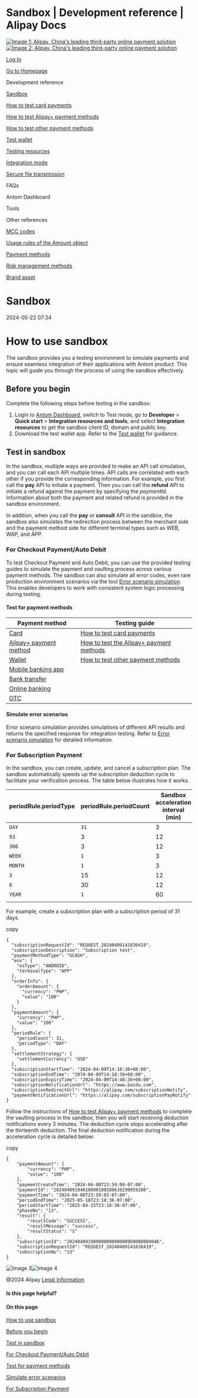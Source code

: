 Sandbox | Development reference | Alipay Docs
===============
                        

[![Image 1: Alipay, China's leading third-party online payment solution](https://ac.alipay.com/storage/2024/3/26/d66c43c0-440d-4c97-9976-f2028a2c8c5e.svg)![Image 2: Alipay, China's leading third-party online payment solution](https://ac.alipay.com/storage/2024/3/26/a48bd336-aea0-4f16-bf83-616eacbb4434.svg)](/docs/)

[Log In](https://global.alipay.com/ilogin/account_login.htm?goto=https%3A%2F%2Fglobal.alipay.com%2Fdocs%2Fac%2Fref%2Fsandbox)

[Go to Homepage](../../)

Development reference

[Sandbox](/docs/ac/ref/sandbox)

[How to test card payments](/docs/ac/ref/card)

[How to test Alipay+ payment methods](/docs/ac/ref/wallet)

[How to test other payment methods](/docs/ac/ref/other)

[Test wallet](/docs/ac/ref/testwallet)

[Testing resources](/docs/ac/ref/test_resource)

[Integration mode](/docs/ac/ref/oy9921)

[Secure file transmission](/docs/ac/ref/xgcpey)

FAQs

Antom Dashboard

Tools

Other references

[MCC codes](/docs/ac/ref/mcccodes)

[Usage rules of the Amount object](/docs/ac/ref/cc)

[Payment methods](/docs/ac/ref/payment_method)

[Risk management methods](/docs/ac/ref/risk_methods)

[Brand asset](/docs/ac/ref/brandasset)

Sandbox
=======

2024-05-22 07:34

How to use sandbox
==================

The sandbox provides you a testing environment to simulate payments and ensure seamless integration of their applications with Antom product. This topic will guide you through the process of using the sandbox effectively.

Before you begin
----------------

Complete the following steps before testing in the sandbox:

1.  Login to [Antom Dashboard](https://dashboard.alipay.com/global-payments/home), switch to Test mode, go to **Developer** > **Quick start** > **Integration resources and tools**, and select **Integration resources** to get the sandbox client ID, domain and public key.
2.  Download the test wallet app. Refer to the [Test wallet](https://global.alipay.com/docs/ac/ref/testwallet) for guidance.

Test in sandbox
---------------

In the sandbox, multiple ways are provided to make an API call simulation, and you can call each API multiple times. API calls are correlated with each other if you provide the corresponding information. For example, you first call the **pay** API to initiate a payment. Then you can call the **refund** API to initiate a refund against the payment by specifying the _paymentId_. Information about both the payment and related refund is provided in the sandbox environment.

In addition, when you call the **pay** or **consult** API in the sandbox, the sandbox also simulates the redirection process between the merchant side and the payment method side for different terminal types such as WEB, WAP, and APP.

### For Checkout Payment/Auto Debit

To test Checkout Payment and Auto Debit, you can use the provided testing guides to simulate the payment and vaulting process across various payment methods. The sandbox can also simulate all error codes, even rare production environment scenarios via the tool [Error scenario simulation](https://global.alipay.com/docs/ac/ref/error_scenario_sim_en). This enables developers to work with consistent system logic processing during testing.

#### Test for payment methods



| **Payment method** | **Testing guide** |
| --- | --- |
| [Card](https://global.alipay.com/docs/ac/cashierpay/pay_type#DDFip) | [How to test card payments](https://global.alipay.com/docs/ac/ref/card) |
| [Alipay+ payment method](https://global.alipay.com/docs/ac/cashierpay/pay_type#mt4eB) | [How to test the Alipay+ payment methods](https://global.alipay.com/docs/ac/ref/wallet) |
| [Wallet](https://global.alipay.com/docs/ac/cashierpay/pay_type#IK789) | [How to test other payment methods](https://global.alipay.com/docs/ac/ref/other) |
| [Mobile banking app](https://global.alipay.com/docs/ac/cashierpay/pay_type#KSRbI) |
| [Bank transfer](https://global.alipay.com/docs/ac/cashierpay/pay_type#bR1hN) |
| [Online banking](https://global.alipay.com/docs/ac/cashierpay/pay_type#llC45) |
| [OTC](https://global.alipay.com/docs/ac/cashierpay/pay_type#FwduU) |



#### Simulate error scenarios

Error scenario simulation provides simulations of different API results and returns the specified response for integration testing. Refer to [Error scenario simulation](https://global.alipay.com/docs/ac/ref/error_scenario_sim_en) for detailed information.

### For Subscription Payment

In the sandbox, you can create, update, and cancel a subscription plan. The sandbox automatically speeds up the subscription deduction cycle to facilitate your verification process. The table below illustrates how it works.



| **periodRule.periodType** | **periodRule.periodCount** | **Sandbox acceleration interval (min)** | **Acceleration frequency** |
| --- | --- | --- | --- |
| `DAY` | `31` | 3 | 12 |
| `93` | 3 | 12 |
| `366` | 3 | 12 |
| `WEEK` | `1` | 3 | 12 |
| `MONTH` | `1` | 3 | 12 |
| `3` | 15 | 12 |
| `6` | 30 | 12 |
| `YEAR` | `1` | 60 | 12 |
|  | | | |



For example, create a subscription plan with a subscription period of 31 days.

copy

    {
      "subscriptionRequestId": "REQUEST_20240409141836419",
      "subscriptionDescription": "Subscription test",
      "paymentMethodType": "GCASH",
      "env": {
        "osType": "ANDROID",
        "terminalType": "APP"
      },
      "orderInfo": {
        "orderAmount": {
          "currency": "PHP",
          "value": "100"
        }
      },
      "paymentAmount": {
        "currency": "PHP",
        "value": "100"
      },
      "periodRule": {
        "periodCount": 31,
        "periodType": "DAY"
      },
      "settlementStrategy": {
        "settlementCurrency": "USD"
      },
      "subscriptionStartTime": "2024-04-09T14:18:36+08:00",
      "subscriptionEndTime": "2074-04-09T14:18:36+08:00",
      "subscriptionExpiryTime": "2024-04-09T14:48:36+08:00",
      "subscriptionNotificationUrl": "https://www.baidu.com",
      "subscriptionRedirectUrl": "https://alipay.com/subscriptionNotify",
      "paymentNotificationUrl": "https://alipay.com/subscriptionPayNotify"
    }

Follow the instructions of [How to test Alipay+ payment methods](https://global.alipay.com/docs/ac/ref/wallet) to complete the vaulting process in the sandbox, then you will start receiving deduction notifications every 3 minutes. The deduction cycle stops accelerating after the thirteenth deduction. The final deduction notification during the acceleration cycle is detailed below:

copy

    {
        "paymentAmount": {
            "currency": "PHP",
            "value": "100"
        },
        "paymentCreateTime": "2024-04-08T23:59:00-07:00",
        "paymentId": "202404091940108001001886J0299059200",
        "paymentTime": "2024-04-08T23:59:03-07:00",
        "periodEndTime": "2025-05-16T23:18:36-07:00",
        "periodStartTime": "2025-04-15T23:18:36-07:00",
        "phaseNo": "13",
        "result": {
            "resultCode": "SUCCESS",
            "resultMessage": "success",
            "resultStatus": "S"
        },
        "subscriptionId": "202404091900000000000009D0000004046",
        "subscriptionRequestId": "REQUEST_20240409141836419",
        "subscriptionNo": "13"
    }

![Image 3](https://ac.alipay.com/storage/2021/5/20/19b2c126-9442-4f16-8f20-e539b1db482a.png)![Image 4](https://ac.alipay.com/storage/2021/5/20/e9f3f154-dbf0-455f-89f0-b3d4e0c14481.png)

@2024 Alipay [Legal Information](https://global.alipay.com/docs/ac/platform/membership)

#### Is this page helpful?

#### On this page

[How to use sandbox](#p9X19 "How to use sandbox")

[Before you begin](#xh0P0 "Before you begin")

[Test in sandbox](#hgYcM "Test in sandbox")

[For Checkout Payment/Auto Debit](#A3VRp "For Checkout Payment/Auto Debit")

[Test for payment methods](#IyR8b "Test for payment methods")

[Simulate error scenarios](#nijOn "Simulate error scenarios")

[For Subscription Payment](#RcC5W "For Subscription Payment")